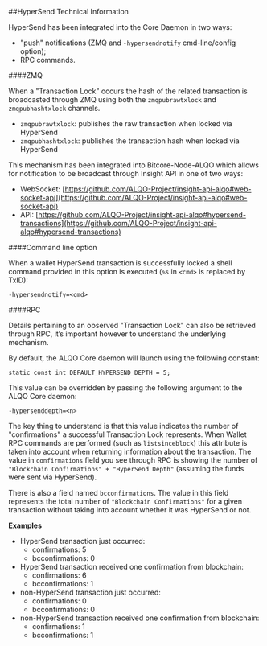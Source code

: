 ##HyperSend Technical Information

HyperSend has been integrated into the Core Daemon in two ways:
* "push" notifications (ZMQ and `-hypersendnotify` cmd-line/config option);
* RPC commands.

####ZMQ

When a "Transaction Lock" occurs the hash of the related transaction is broadcasted through ZMQ using both the `zmqpubrawtxlock` and `zmqpubhashtxlock` channels.

* `zmqpubrawtxlock`: publishes the raw transaction when locked via HyperSend
* `zmqpubhashtxlock`: publishes the transaction hash when locked via HyperSend

This mechanism has been integrated into Bitcore-Node-ALQO which allows for notification to be broadcast through Insight API in one of two ways:
* WebSocket: [https://github.com/ALQO-Project/insight-api-alqo#web-socket-api](https://github.com/ALQO-Project/insight-api-alqo#web-socket-api) 
* API: [https://github.com/ALQO-Project/insight-api-alqo#hypersend-transactions](https://github.com/ALQO-Project/insight-api-alqo#hypersend-transactions) 

####Command line option

When a wallet HyperSend transaction is successfully locked a shell command provided in this option is executed (`%s` in `<cmd>` is replaced by TxID):

```
-hypersendnotify=<cmd>
```

####RPC

Details pertaining to an observed "Transaction Lock" can also be retrieved through RPC, it’s important however to understand the underlying mechanism.

By default, the ALQO Core daemon will launch using the following constant:

```
static const int DEFAULT_HYPERSEND_DEPTH = 5;
```

This value can be overridden by passing the following argument to the ALQO Core daemon:

```
-hypersenddepth=<n>
```

The key thing to understand is that this value indicates the number of "confirmations" a successful Transaction Lock represents. When Wallet RPC commands are performed (such as `listsinceblock`) this attribute is taken into account when returning information about the transaction. The value in `confirmations` field you see through RPC is showing the number of `"Blockchain Confirmations" + "HyperSend Depth"` (assuming the funds were sent via HyperSend).

There is also a field named `bcconfirmations`. The value in this field represents the total number of `"Blockchain Confirmations"` for a given transaction without taking into account whether it was HyperSend or not.

**Examples**
* HyperSend transaction just occurred:
    * confirmations: 5
    * bcconfirmations: 0
* HyperSend transaction received one confirmation from blockchain:
    * confirmations: 6
    * bcconfirmations: 1
* non-HyperSend transaction just occurred:
    * confirmations: 0
    * bcconfirmations: 0
* non-HyperSend transaction received one confirmation from blockchain:
    * confirmations: 1
    * bcconfirmations: 1
